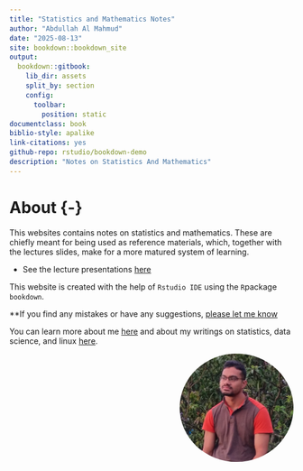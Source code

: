 ```yaml
--- 
title: "Statistics and Mathematics Notes"
author: "Abdullah Al Mahmud"
date: "2025-08-13"
site: bookdown::bookdown_site
output:
  bookdown::gitbook:
    lib_dir: assets
    split_by: section
    config:
      toolbar:
        position: static
documentclass: book
biblio-style: apalike
link-citations: yes
github-repo: rstudio/bookdown-demo
description: "Notes on Statistics And Mathematics"
---
```


# About {-}

This websites contains notes on statistics and mathematics. These are chiefly meant for being used as reference materials, which, together with the lectures slides, make for a more matured system of learning. 

- See the lecture presentations [here](../lectures)  

This website is created with the help of `Rstudio IDE` using the `R`package `bookdown`. 

**If you find any mistakes or have any suggestions, [please let me know](https://www.thinkermahmud.com/)

You can learn more about me [here](www.thinkermahmud.com) and about my writings on statistics, data science, and linux [here](www.statmania.info).

<img style="float: right; border-radius: 50%;" src="img/mahmud.jpg" width="40%">

